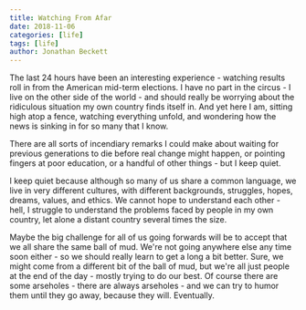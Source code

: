 ```yaml
---
title: Watching From Afar
date: 2018-11-06
categories: [life]
tags: [life]
author: Jonathan Beckett
---
```


The last 24 hours have been an interesting experience - watching results roll in from the American mid-term elections. I have no part in the circus - I live on the other side of the world - and should really be worrying about the ridiculous situation my own country finds itself in. And yet here I am, sitting high atop a fence, watching everything unfold, and wondering how the news is sinking in for so many that I know.

There are all sorts of incendiary remarks I could make about waiting for previous generations to die before real change might happen, or pointing fingers at poor education, or a handful of other things - but I keep quiet.

I keep quiet because although so many of us share a common language, we live in very different cultures, with different backgrounds, struggles, hopes, dreams, values, and ethics. We cannot hope to understand each other - hell, I struggle to understand the problems faced by people in my own country, let alone a distant country several times the size.

Maybe the big challenge for all of us going forwards will be to accept that we all share the same ball of mud. We're not going anywhere else any time soon either - so we should really learn to get a long a bit better. Sure, we might come from a different bit of the ball of mud, but we're all just people at the end of the day - mostly trying to do our best. Of course there are some arseholes - there are always arseholes - and we can try to humor them until they go away, because they will. Eventually.